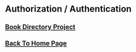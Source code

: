 # Authorization / Authentication


## [Book Directory Project](https://github.com/Software-Chasers-Team/Books_Directory/blob/main/Readme.md)

## [Back To Home Page](../../README.md)
